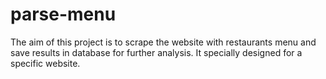 # parse-menu

The aim of this project is to scrape the website with restaurants menu and save results in database for further analysis.
It specially designed for a specific website.
